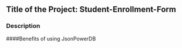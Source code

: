 ## Title of the Project: Student-Enrollment-Form
### Description


####Benefits of using JsonPowerDB


